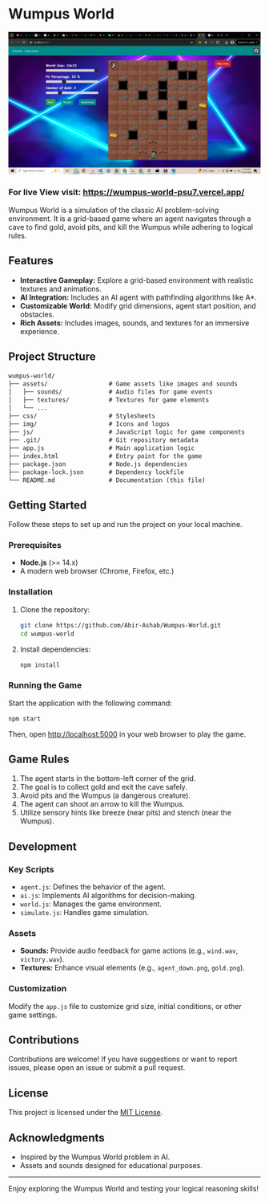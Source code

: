﻿# Wumpus World
![alt text](image.png)

### For live View visit: https://wumpus-world-psu7.vercel.app/

Wumpus World is a simulation of the classic AI problem-solving environment. It is a grid-based game where an agent navigates through a cave to find gold, avoid pits, and kill the Wumpus while adhering to logical rules.

## Features

- **Interactive Gameplay:** Explore a grid-based environment with realistic textures and animations.
- **AI Integration:** Includes an AI agent with pathfinding algorithms like A*.
- **Customizable World:** Modify grid dimensions, agent start position, and obstacles.
- **Rich Assets:** Includes images, sounds, and textures for an immersive experience.

## Project Structure

```plaintext
wumpus-world/
├── assets/                 # Game assets like images and sounds
│   ├── sounds/             # Audio files for game events
│   ├── textures/           # Textures for game elements
│   └── ...
├── css/                    # Stylesheets
├── img/                    # Icons and logos
├── js/                     # JavaScript logic for game components
├── .git/                   # Git repository metadata
├── app.js                  # Main application logic
├── index.html              # Entry point for the game
├── package.json            # Node.js dependencies
├── package-lock.json       # Dependency lockfile
└── README.md               # Documentation (this file)
```

## Getting Started

Follow these steps to set up and run the project on your local machine.

### Prerequisites

- **Node.js** (>= 14.x)
- A modern web browser (Chrome, Firefox, etc.)

### Installation

1. Clone the repository:

   ```bash
   git clone https://github.com/Abir-Ashab/Wumpus-World.git
   cd wumpus-world
   ```

2. Install dependencies:

   ```bash
   npm install
   ```

### Running the Game

Start the application with the following command:

```bash
npm start
```

Then, open [http://localhost:5000](http://localhost:5000) in your web browser to play the game.

## Game Rules

1. The agent starts in the bottom-left corner of the grid.
2. The goal is to collect gold and exit the cave safely.
3. Avoid pits and the Wumpus (a dangerous creature).
4. The agent can shoot an arrow to kill the Wumpus.
5. Utilize sensory hints like breeze (near pits) and stench (near the Wumpus).

## Development

### Key Scripts

- `agent.js`: Defines the behavior of the agent.
- `ai.js`: Implements AI algorithms for decision-making.
- `world.js`: Manages the game environment.
- `simulate.js`: Handles game simulation.

### Assets

- **Sounds:** Provide audio feedback for game actions (e.g., `wind.wav`, `victory.wav`).
- **Textures:** Enhance visual elements (e.g., `agent_down.png`, `gold.png`).

### Customization

Modify the `app.js` file to customize grid size, initial conditions, or other game settings.

## Contributions

Contributions are welcome! If you have suggestions or want to report issues, please open an issue or submit a pull request.

## License

This project is licensed under the [MIT License](LICENSE).

## Acknowledgments

- Inspired by the Wumpus World problem in AI.
- Assets and sounds designed for educational purposes.

---

Enjoy exploring the Wumpus World and testing your logical reasoning skills!
